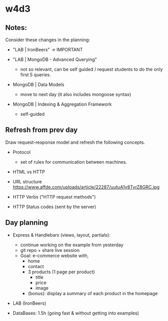 
# w4d3

<!--
- morning (dynamic views, partials etc) 
  - set them more challenges / exercises to do
  - note: these lessons can take time (esp. if we do more exercises)


Codealong:
- Create an e-commerce app (can be expanded in the following days)
- example: https://github.com/Ironmaidens-Ironhack-Jan-2022/IronmaidensCommerce/commits/main

-->




## Notes:

Consider these changes in the planning:

- "LAB | IronBeers" -> IMPORTANT

- "LAB | MongoDB - Advanced Querying"
  - not so relevant, can be self guided / request students to do the only first 5 queries. 

- MongoDB | Data Models
  - move to next day (it also includes mongoose syntax)

- MongoDB | Indexing & Aggregation Framework
  - self-guided



## Refresh from prev day

Draw request-response model and refresh the following concepts.

- Protocol
  - set of rules for communication between machines.

- HTML vs HTTP

- URL structure
  https://www.affde.com/uploads/article/22287/uutuA1y8TyrZ8GRC.jpg

- HTTP Verbs ("HTTP request methods")

- HTTP Status codes (sent by the server)


## Day planning

- Express & Handlebars (views, layout, partials):
  - continue working on the example from yesterday
  - git repo + share live session
  - Goal: e-commerce website with,
    - home
    - contact
    - 3 products (1 page per product)
      - title
      - price
      - image
    - (bonus): display a summary of each product in the homepage



- LAB (IronBeers)


- DataBases: 1.5h (going fast & without getting into examples)

